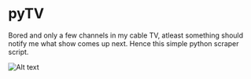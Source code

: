 pyTV
====

Bored and only a few channels in my cable TV, atleast something should notify me what show comes up next. Hence this simple python scraper script.

![Alt text](http://i.imgur.com/qCMXPpl.png)
